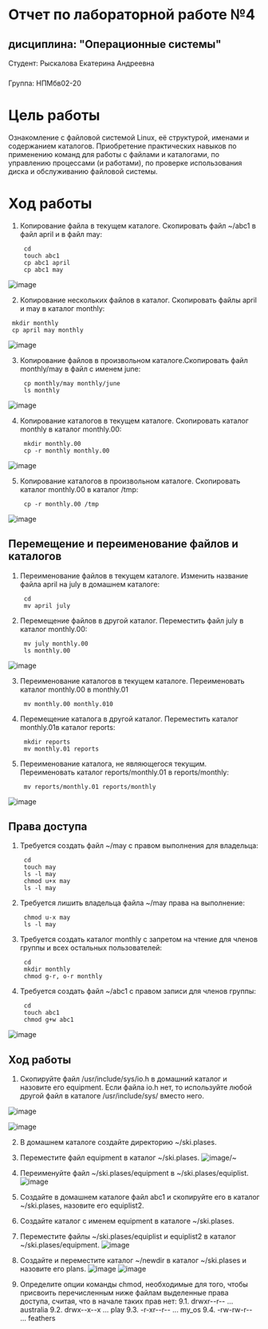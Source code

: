 # Отчет по лабораторной работе №4
## дисциплина: "Операционные системы"

Студент: Рыскалова Екатерина Андреевна
###
Группа: НПМбв02-20


# Цель работы

Ознакомление с файловой системой Linux, её структурой, именами и содержанием
каталогов. Приобретение практических навыков по применению команд для работы
с файлами и каталогами, по управлению процессами (и работами), по проверке использования диска и обслуживанию файловой системы.


# Ход работы

1. Копирование файла в текущем каталоге. Скопировать файл ~/abc1 в файл april
и в файл may:
   ``` shell
    cd
    touch abc1
    cp abc1 april
    cp abc1 may
   ```
![image](https://github.com/rinakatty/study_2023-2024_os-intro/assets/160457049/634aba3b-26cc-4515-b598-5b7f8fec2b6c)

 2. Копирование нескольких файлов в каталог. Скопировать файлы april и may в каталог
monthly:
   ``` shell
    mkdir monthly
    cp april may monthly
   ```
![image](https://github.com/rinakatty/study_2023-2024_os-intro/assets/160457049/9414c929-831f-42bf-aba7-988108c321a9)

3. Копирование файлов в произвольном каталоге.Скопировать файл monthly/may в файл
с именем june:
   ``` shell
    cp monthly/may monthly/june
    ls monthly
   ```
![image](https://github.com/rinakatty/study_2023-2024_os-intro/assets/160457049/e5ec7fad-1272-4787-b5e3-a9cffba5948f)

4. Копирование каталогов в текущем каталоге. Скопировать каталог monthly в каталог
monthly.00:
   ``` shell
    mkdir monthly.00
    cp -r monthly monthly.00
   ```
![image](https://github.com/rinakatty/study_2023-2024_os-intro/assets/160457049/43ba3bb1-00cc-4035-bd7b-2a31a38ec4da)

5. Копирование каталогов в произвольном каталоге. Скопировать каталог monthly.00
в каталог /tmp:
   ``` shell
    cp -r monthly.00 /tmp
   ```
![image](https://github.com/rinakatty/study_2023-2024_os-intro/assets/160457049/153c1b73-3e33-4f6f-aefe-3a71e0a70526)

## Перемещение и переименование файлов и каталогов

1. Переименование файлов в текущем каталоге. Изменить название файла april на
july в домашнем каталоге:
   ``` shell
    cd
    mv april july
   ```
2. Перемещение файлов в другой каталог. Переместить файл july в каталог monthly.00:
   ``` shell
    mv july monthly.00
    ls monthly.00
   ```
![image](https://github.com/rinakatty/study_2023-2024_os-intro/assets/160457049/a1d3ad2f-194c-410f-b794-084c4c0d473e)

3. Переименование каталогов в текущем каталоге. Переименовать каталог monthly.00
в monthly.01
   ``` shell
    mv monthly.00 monthly.010
   ```
4. Перемещение каталога в другой каталог. Переместить каталог monthly.01в каталог
reports:
   ``` shell
    mkdir reports
    mv monthly.01 reports
   ```
5. Переименование каталога, не являющегося текущим. Переименовать каталог
reports/monthly.01 в reports/monthly:
   ``` shell
    mv reports/monthly.01 reports/monthly
   ```
![image](https://github.com/rinakatty/study_2023-2024_os-intro/assets/160457049/cbb1f667-9492-417d-be98-fa694cf58e7d)


## Права доступа

1. Требуется создать файл ~/may с правом выполнения для владельца:
   ``` shell
    cd
    touch may
    ls -l may
    chmod u+x may
    ls -l may
   ```
2. Требуется лишить владельца файла ~/may права на выполнение:
   ``` shell
    chmod u-x may
    ls -l may
   ```
3. Требуется создать каталог monthly с запретом на чтение для членов группы и всех
остальных пользователей:
   ``` shell
    cd
    mkdir monthly
    chmod g-r, o-r monthly
   ```
4. Требуется создать файл ~/abc1 с правом записи для членов группы:
   ``` shell
    cd
    touch abc1
    chmod g+w abc1
   ```
![image](https://github.com/rinakatty/study_2023-2024_os-intro/assets/160457049/dfaa9803-b45f-4d47-991a-cfa198340535)

## Ход работы

1. Скопируйте файл /usr/include/sys/io.h в домашний каталог и назовите его
equipment. Если файла io.h нет, то используйте любой другой файл в каталоге
/usr/include/sys/ вместо него.

![image](https://github.com/rinakatty/study_2023-2024_os-intro/assets/160457049/e18a90a3-04d0-4cb8-8951-40c823a2c19b)

![image](https://github.com/rinakatty/study_2023-2024_os-intro/assets/160457049/5a004533-eeb4-4034-9130-fdee6873e8e6)
   

2. В домашнем каталоге создайте директорию ~/ski.plases.
3. Переместите файл equipment в каталог ~/ski.plases.
![image](https://github.com/rinakatty/study_2023-2024_os-intro/assets/160457049/6edd2812-8d77-4160-9482-402426f52d97)/~
4. Переименуйте файл ~/ski.plases/equipment в ~/ski.plases/equiplist.
![image](https://github.com/rinakatty/study_2023-2024_os-intro/assets/160457049/a5a148d9-0824-4f3d-9937-adcabc6d44fd)

5. Создайте в домашнем каталоге файл abc1 и скопируйте его в каталог
~/ski.plases, назовите его equiplist2.
6. Создайте каталог с именем equipment в каталоге ~/ski.plases.
7. Переместите файлы ~/ski.plases/equiplist и equiplist2 в каталог
~/ski.plases/equipment.
![image](https://github.com/rinakatty/study_2023-2024_os-intro/assets/160457049/01f9e99e-de79-46d2-bb5b-a877fce98b77)

8. Создайте и переместите каталог ~/newdir в каталог ~/ski.plases и назовите
его plans.
![image](https://github.com/rinakatty/study_2023-2024_os-intro/assets/160457049/5bf7d086-5da5-436b-89c9-d118213b7f52)
![image](https://github.com/rinakatty/study_2023-2024_os-intro/assets/160457049/3cbf3fea-3a97-4b41-bb80-024e92aa3185)

9. Определите опции команды chmod, необходимые для того, чтобы присвоить перечисленным ниже файлам выделенные права доступа, считая, что в начале таких прав
нет:
9.1. drwxr--r-- ... australia
9.2. drwx--x--x ... play
9.3. -r-xr--r-- ... my_os
9.4. -rw-rw-r-- ... feathers
   





   
   
